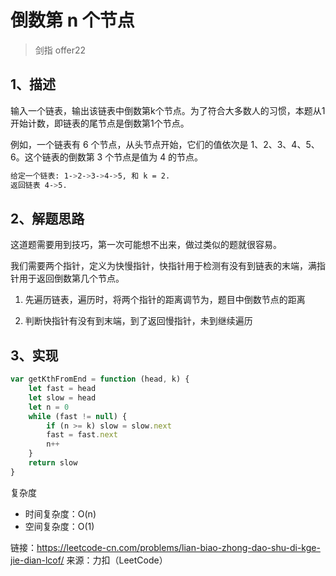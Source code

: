 # 倒数第 n 个节点

> 剑指 offer22

## 1、描述

输入一个链表，输出该链表中倒数第k个节点。为了符合大多数人的习惯，本题从1开始计数，即链表的尾节点是倒数第1个节点。

例如，一个链表有 6 个节点，从头节点开始，它们的值依次是 1、2、3、4、5、6。这个链表的倒数第 3 个节点是值为 4 的节点。

```bash
给定一个链表: 1->2->3->4->5, 和 k = 2.
返回链表 4->5.
```

## 2、解题思路

这道题需要用到技巧，第一次可能想不出来，做过类似的题就很容易。

我们需要两个指针，定义为快慢指针，快指针用于检测有没有到链表的末端，满指针用于返回倒数第几个节点。

1. 先遍历链表，遍历时，将两个指针的距离调节为，题目中倒数节点的距离

2. 判断快指针有没有到末端，到了返回慢指针，未到继续遍历

## 3、实现

```javascript
var getKthFromEnd = function (head, k) {
    let fast = head
    let slow = head
    let n = 0
    while (fast != null) {
        if (n >= k) slow = slow.next
        fast = fast.next
        n++
    }
    return slow
}
```

复杂度

- 时间复杂度：O(n)
- 空间复杂度：O(1)

链接：https://leetcode-cn.com/problems/lian-biao-zhong-dao-shu-di-kge-jie-dian-lcof/
来源：力扣（LeetCode）

<comment-comment/> 
 